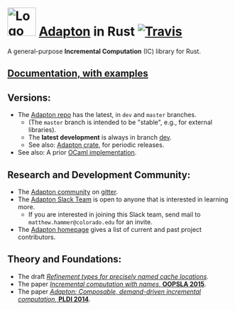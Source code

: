 <img src="http://adapton.org/adapton-logo-bonsai-64.png" alt="Logo" style="width: 64px;"/> [Adapton](http://adapton.org) in Rust  [![Travis](https://api.travis-ci.org/Adapton/adapton.rust.svg?branch=master)](https://travis-ci.org/Adapton/adapton.rust)
====================================================================================

A general-purpose **Incremental Computation** (IC) library for Rust.  

[Documentation, with examples](https://docs.rs/adapton/0/adapton/#programming-model)
-------------------------------------------------------------------------------------

Versions:
---------

- The [Adapton repo](https://github.com/Adapton/adapton.rust) has the latest, in `dev` and `master` branches.
    - (The `master` branch is intended to be "stable", e.g., for external libraries).  
    - The **latest development** is always in branch [dev](https://github.com/Adapton/adapton.rust/tree/dev).
    - See also: [Adapton crate](https://crates.io/crates/adapton), for periodic releases.
- See also: A prior [OCaml implementation](https://github.com/plum-umd/adapton.ocaml).  

Research and Development Community:
--------------------------------------

 - The [Adapton community](https://gitter.im/Adapton) on [gitter](https://gitter.im/Adapton).
 - The [Adapton Slack Team](http://adapton-public.slack.com) is open to anyone that is interested in learning more.
   - If you are interested in joining this Slack team, send mail to `matthew.hammer@colorado.edu` for an invite.
 - The [Adapton homepage](http://adapton.org) gives a list of current and past project contributors.

Theory and Foundations:
-----------------------

- The draft [_Refinement types for precisely named cache locations_](https://arxiv.org/abs/1610.00097).  
- The paper [_Incremental computation with names_, **OOPSLA 2015**](http://arxiv.org/abs/1503.07792).  
- The paper [_Adapton: Composable, demand-driven incremental computation_, **PLDI 2014**](http://matthewhammer.org/adapton/).  
